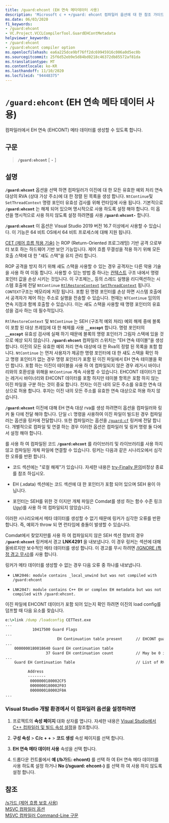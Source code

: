 ```yaml
---
title: /guard:ehcont (EH 연속 메타데이터 사용)
description: 'Microsoft c + +/guard: ehcont 컴파일러 옵션에 대 한 참조 가이드입니다.'
ms.date: 06/03/2020
f1_keywords:
- /guard:ehcont
- VC.Project.VCCLCompilerTool.GuardEHContMetadata
helpviewer_keywords:
- /guard:ehcont
- /guard:ehcont compiler option
ms.openlocfilehash: ea6a225dce9bf76ff2dc69945916c006a0d5ec0b
ms.sourcegitcommit: 25f6d52eb9e5d84bd0218c46372db85572af81da
ms.translationtype: MT
ms.contentlocale: ko-KR
ms.lasthandoff: 11/10/2020
ms.locfileid: "94448375"
---
```

# <a name="guardehcont-enable-eh-continuation-metadata"></a>`/guard:ehcont` (EH 연속 메타 데이터 사용)

컴파일러에서 EH 연속 (EHCONT) 메타 데이터를 생성할 수 있도록 합니다.

## <a name="syntax"></a>구문

> **`/guard:ehcont`** [ **`-`** ]

## <a name="remarks"></a>설명

**`/guard:ehcont`** 옵션을 선택 하면 컴파일러가 이진에 대 한 모든 유효한 예외 처리 연속 대상의 RVA (상대 가상 주소)에 대 한 정렬 된 목록을 생성 합니다. `NtContinue`및 `SetThreadContext` 명령 포인터 유효성 검사를 위해 런타임에 사용 됩니다. 기본적으로 **`/guard:ehcont`** 는 해제 되어 있으며 명시적으로 사용 하도록 설정 해야 합니다. 이 옵션을 명시적으로 사용 하지 않도록 설정 하려면를 사용 **`/guard:ehcont-`** 합니다.

**`/guard:ehcont`** 이 옵션은 Visual Studio 2019 버전 16.7 이상에서 사용할 수 있습니다. 이 기능은 64 비트 OS에서 64 비트 프로세스에 대해 지원 됩니다.

[CET (제어 흐름 적용 기술)](https://software.intel.com/sites/default/files/managed/4d/2a/control-flow-enforcement-technology-preview.pdf) 는 ROP (Return-Oriented 프로그래밍) 기반 공격 으로부터 보호 하는 하드웨어 기반 보안 기능입니다. 제어 흐름 무결성을 적용 하기 위해 모든 호출 스택에 대 한 "섀도 스택"을 유지 관리 합니다.

ROP 공격을 방지 하기 위해 섀도 스택을 사용할 수 있는 경우 공격자는 다른 악용 기술을 사용 하 여 이동 합니다. 사용할 수 있는 방법 중 하나는 [컨텍스트](/windows/win32/api/winnt/ns-winnt-context) 구조 내에서 명령 포인터 값을 손상 시키는 것입니다. 이 구조체는,, 등의 스레드 실행을 리디렉션하는 시스템 호출에 전달 `NtContinue` [`RtlRestoreContext`](/windows/win32/api/winnt/nf-winnt-rtlrestorecontext) [`SetThreadContext`](/windows/win32/api/processthreadsapi/nf-processthreadsapi-setthreadcontext) 됩니다. `CONTEXT`구조는 메모리에 저장 됩니다. 포함 된 명령 포인터를 손상 하면 시스템 호출에서 공격자가 제어 하는 주소로 실행을 전송할 수 있습니다. 현재는 `NTContinue` 임의의 연속 지점과 함께 호출할 수 있습니다. 이는 섀도 스택을 사용할 때 명령 포인터의 유효성을 검사 하는 데 필수적입니다.

`RtlRestoreContext` 및 `NtContinue` 는 SEH (구조적 예외 처리) 예외 해제 중에 블록이 포함 된 대상 프레임에 대 한 해제를 사용 **`__except`** 합니다. 명령 포인터의 **`__except`** 유효성 검사에 실패 하기 때문에 블록의 명령 포인터가 그림자 스택에 있을 것으로 예상 되지 않습니다. **`/guard:ehcont`** 컴파일러 스위치는 "EH 연속 테이블"을 생성 합니다. 이진의 모든 유효한 예외 처리 연속 대상에 대 한 Rva의 정렬 된 목록을 포함 합니다. `NtContinue` 는 먼저 사용자가 제공한 명령 포인터에 대 한 섀도 스택을 확인 하 고 명령 포인터가 없는 경우 명령 포인터가 포함 된 이진 파일에서 EH 연속 테이블을 확인 합니다. 포함 하는 이진이 테이블을 사용 하 여 컴파일되지 않은 경우 레거시 바이너리와의 호환성을 위해을 `NtContinue` 계속 사용할 수 있습니다. EHCONT 데이터가 없는 레거시 바이너리와 EHCONT 데이터를 포함 하지만 테이블 항목은 포함 하지 않는 이진 파일을 구분 하는 것이 중요 합니다. 전자는 이진 내의 모든 주소를 유효한 연속 대상으로 허용 합니다. 후자는 이진 내의 모든 주소를 유효한 연속 대상으로 허용 하지 않습니다.

**`/guard:ehcont`** 이진에 대해 EH 연속 대상 rva를 생성 하려면이 옵션을 컴파일러와 링커 둘 다에 전달 해야 합니다. 단일 `cl` 명령을 사용하여 이진 파일이 빌드된 경우 컴파일러는 옵션을 링커에 전달합니다. 또한 컴파일러는 옵션을 [`/guard:cf`](guard-enable-control-flow-guard.md) 링커에 전달 합니다. 개별적으로 컴파일 및 연결 하는 경우 이러한 옵션은 컴파일러 및 링커 명령 둘 다에서 설정 해야 합니다.

를 사용 하 여 컴파일된 코드 **`/guard:ehcont`** 를 라이브러리 및 라이브러리를 사용 하지 않고 컴파일된 개체 파일에 연결할 수 있습니다. 링커는 다음과 같은 시나리오에서 심각한 오류를 반환 합니다.

- 코드 섹션에는 "로컬 해제"가 있습니다. 자세한 내용은 [try-Finally 문의](../../cpp/try-finally-statement.md#abnormal-termination)비정상 종료를 참조 하십시오.

- EH (.xdata) 섹션에는 코드 섹션에 대 한 포인터가 포함 되어 있으며 SEH 용이 아닙니다.

- 포인터는 SEH를 위한 것 이지만 개체 파일은 Comdat를 생성 하는 함수 수준 링크 ([/gy](gy-enable-function-level-linking.md))를 사용 하 여 컴파일되지 않았습니다.

이러한 시나리오에서 메타 데이터를 생성할 수 없기 때문에 링커가 심각한 오류를 반환 합니다. 즉, 예외가 throw 되 면 런타임에 충돌이 발생할 수 있습니다.

Comdat에서 찾았지만를 사용 하 여 컴파일되지 않은 SEH 섹션 정보의 경우 **`/guard:ehcont`** 링커에서 경고 **LNK4291** 을 내보냅니다. 이 경우 링커는 섹션에 대해 올바르지만 보수적인 메타 데이터를 생성 합니다. 이 경고를 무시 하려면 [/IGNORE (특정 경고 무시)](ignore-ignore-specific-warnings.md)를 사용 합니다.

링커가 메타 데이터를 생성할 수 없는 경우 다음 오류 중 하나를 내보냅니다.

- `LNK2046: module contains _local_unwind but was not compiled with /guard:ehcont`

- `LNK2047: module contains C++ EH or complex EH metadata but was not compiled with /guard:ehcont.`

이진 파일에 EHCONT 데이터가 포함 되어 있는지 확인 하려면 이진의 load config를 덤프할 때 다음 요소를 찾습니다.

```cmd
e:\>link /dump /loadconfig CETTest.exe
...
            10417500 Guard Flags
...
                       EH Continuation table present      // EHCONT guard flag present
...
    0000000180018640 Guard EH continuation table
                  37 Guard EH continuation count          // May be 0 if no exception handling is used in the binary. Still counts has having EHCONT data.
...
    Guard EH Continuation Table                           // List of RVAs

          Address
          --------
           0000000180002CF5
           0000000180002F03
           0000000180002F0A
...
```

### <a name="to-set-this-compiler-option-in-the-visual-studio-development-environment"></a>Visual Studio 개발 환경에서 이 컴파일러 옵션을 설정하려면

1. 프로젝트의 **속성 페이지** 대화 상자를 엽니다. 자세한 내용은 [Visual Studio에서 C++ 컴파일러 및 빌드 속성 설정](../working-with-project-properties.md)을 참조합니다.

1. **구성 속성**  >  **C/c + +**  >  **코드 생성** 속성 페이지를 선택 합니다.

1. **EH 연속 메타 데이터 사용** 속성을 선택 합니다.

1. 드롭다운 컨트롤에서 **예 (/b가드: ehcont)** 를 선택 하 여 EH 연속 메타 데이터를 사용 하도록 설정 하거나 **No (/sguard: ehcont-)** 를 선택 하 여 사용 하지 않도록 설정 합니다.

## <a name="see-also"></a>참조

[/s가드 (제어 흐름 보호 사용)](guard-enable-control-flow-guard.md)\
[MSVC 컴파일러 옵션](compiler-options.md)\
[MSVC 컴파일러 Command-Line 구문](compiler-command-line-syntax.md)
